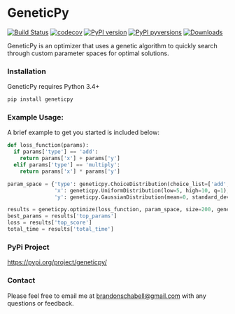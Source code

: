 # GeneticPy

[![Build Status](https://travis-ci.com/geneticpy/geneticpy.svg?branch=master)](https://travis-ci.com/geneticpy/geneticpy)
[![codecov](https://codecov.io/gh/geneticpy/geneticpy/branch/master/graph/badge.svg)](https://codecov.io/gh/geneticpy/geneticpy)
[![PyPI version](https://badge.fury.io/py/geneticpy.svg)](https://badge.fury.io/py/geneticpy)
[![PyPI pyversions](https://img.shields.io/pypi/pyversions/geneticpy.svg)](https://pypi.python.org/pypi/geneticpy/)
[![Downloads](https://pepy.tech/badge/geneticpy/week)](https://pepy.tech/project/geneticpy)

GeneticPy is an optimizer that uses a genetic algorithm to quickly search through custom parameter spaces for optimal solutions.

### Installation

GeneticPy requires Python 3.4+

```sh
pip install geneticpy
```

### Example Usage:

A brief example to get you started is included below:

```python
def loss_function(params):
  if params['type'] == 'add':
    return params['x'] + params['y']
  elif params['type'] == 'multiply':
    return params['x'] * params['y']

param_space = {'type': geneticpy.ChoiceDistribution(choice_list=['add', 'multiply']),
               'x': geneticpy.UniformDistribution(low=5, high=10, q=1),
               'y': geneticpy.GaussianDistribution(mean=0, standard_deviation=1)}

results = geneticpy.optimize(loss_function, param_space, size=200, generation_count=500, verbose=True)
best_params = results['top_params']
loss = results['top_score']
total_time = results['total_time']

```

### PyPi Project
https://pypi.org/project/geneticpy/

### Contact

Please feel free to email me at brandonschabell@gmail.com with any questions or feedback.
